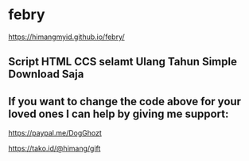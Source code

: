 # febry

https://himangmyid.github.io/febry/


## Script HTML CCS selamt Ulang Tahun Simple Download Saja

## If you want to change the code above for your loved ones I can help by giving me support:

https://paypal.me/DogGhozt

https://tako.id/@himang/gift
